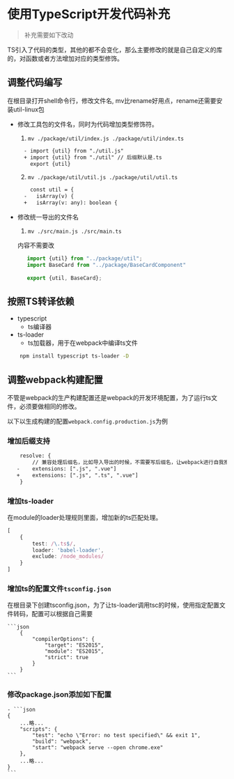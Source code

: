 # 使用TypeScript开发代码补充

> 补充需要如下改动
   
TS引入了代码的类型，其他的都不会变化，那么主要修改的就是自己自定义的库的，对函数或者方法增加对应的类型修饰。

## 调整代码编写

在根目录打开shell命令行，修改文件名, mv比rename好用点，rename还需要安装util-linux包

- 修改工具包的文件名，同时为代码增加类型修饰符。

   1. `mv ./package/util/index.js ./package/util/index.ts`
   
    ```diff
      - import {util} from "./util.js"
      + import {util} from "./util" // 后缀默认是.ts 
        export {util}
    ``` 

   2. `mv ./package/util/util.js ./package/util/util.ts`
   
    ```diff
        const util = {
      -   isArray(v) {
      +   isArray(v: any): boolean {
    
    ```

    
- 修改统一导出的文件名

   1. `mv ./src/main.js ./src/main.ts`
   
     内容不需要改
     ```typescript
        import {util} from "../package/util";
        import BaseCard from "../package/BaseCardComponent"
        
        export {util, BaseCard};
     ``` 
      
## 按照TS转译依赖

  - typescript
    - ts编译器
  - ts-loader
    - ts加载器，用于在webpack中编译ts文件

```bash
    npm install typescript ts-loader -D 
```

## 调整webpack构建配置

不管是webpack的生产构建配置还是webpack的开发环境配置，为了运行ts文件，必须要做相同的修改。

以下以生成构建的配置`webpack.config.production.js`为例

### 增加后缀支持

```diff
	resolve: {
		// 兼容处理后缀名，比如导入导出的时候，不需要写后缀名，让webpack进行自我推断
   -	extensions: [".js", ".vue"]
   +	extensions: [".js", ".ts", ".vue"]
	}
```

### 增加ts-loader

在module的loader处理规则里面，增加新的ts匹配处理。

```typescript
[
    {
        test: /\.ts$/,
        loader: 'babel-loader',
        exclude: /node_modules/
    }
]
```

### 增加ts的配置文件`tsconfig.json`

  
在根目录下创建tsconfig.json，为了让ts-loader调用tsc的时候，使用指定配置文件转码，配置可以根据自己需要

    ```json
        {
            "compilerOptions": {
                "target": "ES2015",
                "module": "ES2015",
                "strict": true
            }
        }
    ```
    
### 修改package.json添加如下配置
    
    - ```json
    {
        ...略...
        "scripts": {
            "test": "echo \"Error: no test specified\" && exit 1",
            "build": "webpack",
            "start": "webpack serve --open chrome.exe"
        },
        ...略...
    }
    ```







